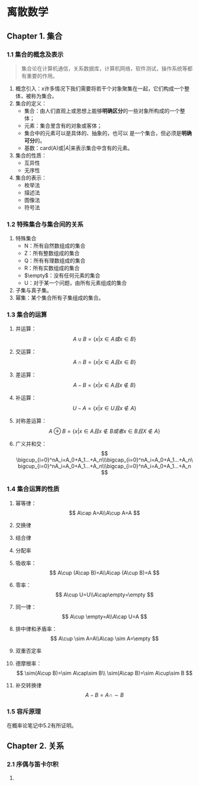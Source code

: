 # 离散数学

## Chapter  1. 集合

### 1.1  集合的概念及表示

> 集合论在计算机通信，关系数据库，计算机网络，软件测试，操作系统等都有重要的作用。

1. 概念引入：x许多情况下我们需要将若干个对象聚集在一起，它们构成一个整体，被称为集合。
2. 集合的定义：
   - 集合：由人们直观上或思想上能够**明确区分**的一些对象所构成的一个整体；
   - 元素：集合里含有的对象或客体；
   - 集合中的元素可以是具体的、抽象的，也可以 是一个集合，但必须是**明确可分**的。
   - 基数：card(A)或$|A|$来表示集合中含有的元素。
3. 集合的性质：
   - 互异性
   - 无序性
4. 集合的表示：
   - 枚举法
   - 描述法
   - 图像法
   - 符号法

### 1.2  特殊集合与集合间的关系

1. 特殊集合
   - N：所有自然数组成的集合
   - Z：所有整数组成的集合
   - Q：所有有理数组成的集合
   - R：所有实数组成的集合
   - $\empty$：没有任何元素的集合
   - U：对于某一个问题，由所有元素组成的集合
2. 子集与真子集。
3. 幂集：某个集合所有子集组成的集合。

### 1.3  集合的运算

1. 并运算：
   $$
   A\cup B=\{x|x\in A或x\in B\}
   $$

2. 交运算：
   $$
   A\cap B=\{x|x\in A且x\in B \}
   $$

3. 差运算：
   $$
   A-B=\{x|x\in A且x\notin B \}
   $$

4. 补运算：
   $$
   U-A=\{x|x\in U且x\notin A\}
   $$
   

5. 对称差运算：
   $$
   A\oplus B=\{x|x\in A且x\notin B 或者x\in B 且X\notin A\}
   $$

6. 广义并和交：
   $$
   \bigcup_{i=0}^nA_i=A_0+A_1...+A_n\\\bigcap_{i=0}^nA_i=A_0+A_1...+A_n\bigcup_{i=0}^nA_i=A_0+A_1...+A_n\\\bigcap_{i=0}^nA_i=A_0+A_1...+A_n
   $$

### 1.4   集合运算的性质

1. 幂等律：
   $$
   A\cap A=A\\A\cup A=A
   $$
   

2. 交换律

3. 结合律

4. 分配率

5. 吸收率：
   $$
   A\cup (A\cap B)=A\\A\cap (A\cup B)=A
   $$

6. 零率：
   $$
   A\cup U=U\\A\cap\empty=\empty
   $$

7. 同一律：
   $$
   A\cup \empty=A\\A\cap U=A
   $$

8. 排中律和矛盾率：
   $$
   A\cup \sim A=A\\A\cap \sim A=\empty
   $$

9. 双重否定率

10. 德摩根率：
    $$
    \sim(A\cup B)=\sim A\cap\sim B\\
    \sim(A\cap B)=\sim A\cup\sim B
    $$

11. 补交转换律
    $$
    A-B=A\cap \sim B
    $$

### 1.5  容斥原理

在概率论笔记中5.2有所证明。

## Chapter 2. 关系

### 2.1  序偶与笛卡尔积

1. 
